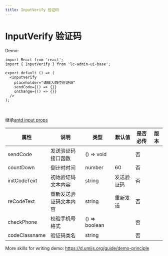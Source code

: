 ```yaml
---
title: InputVerify 验证码
---
```


# InputVerify 验证码

Demo:

```tsx
import React from 'react';
import { InputVerify } from 'lc-admin-ui-base';

export default () => (
  <InputVerify
    placeholder="请输入四位验证码"
    sendCode={() => {}}
    onChange={() => {}}
  />
);
```

<br/>

继承[antd input props](https://ant.design/components/input-cn/#Input)

| 属性          | 说明                   | 类型          | 默认值     | 是否必传 | 版本 |
| ------------- | ---------------------- | ------------- | ---------- | -------- | ---- |
| sendCode      | 发送验证码接口函数     | () => void    |            | 否       |      |
| countDown     | 倒计时时间             | number        | 60         | 否       |      |
| initCodeText  | 初始验证码文本内容     | string        | 发送验证码 | 否       |      |
| reCodeText    | 重新发送验证码文本内容 | string        | 重新发送   | 否       |      |
| checkPhone    | 校验手机号格式         | () => boolean |            | 否       |      |
| codeClassname | 验证码类名             | string        |            | 否       |      |

More skills for writing demo: https://d.umijs.org/guide/demo-principle
